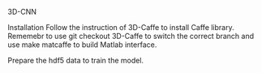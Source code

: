 3D-CNN

Installation
Follow the instruction of 3D-Caffe to install Caffe library. Rememebr to use git checkout 3D-Caffe to switch the correct branch and use make matcaffe to build Matlab interface.

Prepare the hdf5 data to train the model.
